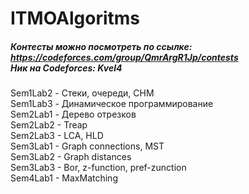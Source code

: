 # ITMOAlgoritms

##### Контесты можно посмотреть по ссылке: https://codeforces.com/group/QmrArgR1Jp/contests <br> Ник на Codeforces: Kvel4 

<p> Sem1Lab2 - Стеки, очереди, СНМ <br>
Sem1Lab3 - Динамическое программирование <br>
Sem2Lab1 - Дерево отрезков <br>
Sem2Lab2 - Treap <br>
Sem2Lab3 - LCA, HLD <br>
Sem3Lab1 - Graph connections, MST<br>
Sem3Lab2 - Graph distances <br>
Sem3Lab3 - Bor, z-function, pref-zunction <br>
Sem4Lab1 - MaxMatching <br>
</p>
